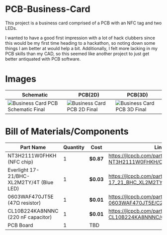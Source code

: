 # PCB-Business-Card
This project is a business card comprised of a PCB with an NFC tag and two LEDs.

I wanted to have a good first impression with a lot of hack clubbers since this would be my first time heading to a hackathon, so noting down some things I am better at would help a bit. Additionally, I felt more lacking in my PCB skills than my CAD, so this seemed like another project to just get better antiquated with PCB software.

# Images
|  Schematic  |  PCB(2D)  |  PCB(3D)  |
| --- | --- | --- |
|  ![Business Card PCB Schematic Final](https://github.com/user-attachments/assets/13cd6177-0a06-4f96-b621-f155be8838b3)  |  ![Business Card PCB 2D Final](https://github.com/user-attachments/assets/ad76395a-c045-4222-b19d-dd5b1702e960)  |  ![Business Card PCB 3D Final](https://github.com/user-attachments/assets/4f1cc41c-08c2-471a-9857-44e8c5575117)  |

# Bill of Materials/Components
|Part Name      |Quantity |Cost   |Link |
|-|-|-|-|
| NT3H2111W0FHKH (NFC chip) |  1       |**$0.87**  |https://jlcpcb.com/partdetail/NxpSemicon-NT3H2111W0FHKH/C710403|
| Everlight 17-21/BHC-XL2M2TY/4T (Blue LED) |  1       |**$0.03**  |https://jlcpcb.com/partdetail/EverlightElec-17_21_BHC_XL2M2TY4T/C2986040 |
| 0603WAF470JT5E (47Ω resistor)| 1 | **$0.01** |https://jlcpcb.com/partdetail/23909-0603WAF470JT5E/C23182|    
| CL10B224KA8NNNC (220 nF capacitor) |1 |**$0.01**|https://jlcpcb.com/partdetail/21832-CL10B224KA8NNNC/C21120 |
|PCB Board |1 |TBD |
